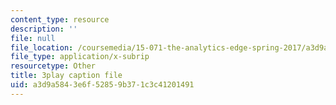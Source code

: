 ```yaml
---
content_type: resource
description: ''
file: null
file_location: /coursemedia/15-071-the-analytics-edge-spring-2017/a3d9a5843e6f52859b371c3c41201491_Goo1EUY-Y8M.vtt
file_type: application/x-subrip
resourcetype: Other
title: 3play caption file
uid: a3d9a584-3e6f-5285-9b37-1c3c41201491
---
```

